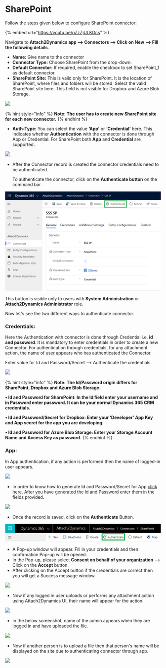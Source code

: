 # SharePoint

Follow the steps given below to configure SharePoint connector:

{% embed url="https://youtu.be/pZzZjULKGcs" %}

Navigate to **Attach2Dynamics app --> Connectors --> Click on New --> Fill the following details**.

* **Name:** Give name to the connector&#x20;
* **Connector Type:** Choose SharePoint from the drop-down.&#x20;
* **Default Connector:** If required, enable the checkbox to set SharePoint\_1 as default connector.
* **SharePoint Site:** This is valid only for SharePoint. It is the location of SharePoint, where files and folders will be stored. Select the valid SharePoint site here. This field is not visible for Dropbox and Azure Blob Storage.

![](../../../.gitbook/assets/SP\_1.png)

{% hint style="info" %}
**Note: The user has to create new SharePoint site for each new connector.**
{% endhint %}

* **Auth-Type:** You can select the value **‘App’** or **‘Credential’** here. This indicates whether **Authentication** with the connector is done through App or Credential. For SharePoint both **App** and **Credential** are supported.&#x20;

![](../../../.gitbook/assets/SP\_2.png)

*   After the Connector record is created the connector credentials need to be authenticated.

    To authenticate the connector, click on the **Authenticate button** on the command bar.&#x20;

![](<../../../.gitbook/assets/SP Authen.png>)

This button is visible only to users with **System Administration** or **Attach2Dynamics Administrator** role.

Now let's see the two different ways to authenticate connector.

### **Credentials:**&#x20;

Here the Authentication with connector is done through Credential i.e. **id and password**. It is mandatory to enter credentials in order to create a new Connector. For authentication through credentials, for any attachment action, the name of user appears who has authenticated the Connector.&#x20;

Enter value for Id and Password/Secret --> Authenticate the credentials.

![](../../../.gitbook/assets/SP\_3.png)

{% hint style="info" %}
**Note: The Id/Password origin differs for SharePoint, Dropbox and Azure Blob Storage.**

**• Id and Password for SharePoint: In the Id field enter your username and in Password enter password. It can be your normal Dynamics 365 CRM credentials.**&#x20;

**• Id and Password/Secret for Dropbox: Enter your ‘Developer’ App Key and App secret for the app you are developing.**&#x20;

**• Id and Password for Azure Blob Storage: Enter your Storage Account Name and Access Key as password.**
{% endhint %}

### **App:**&#x20;

In App authentication, if any action is performed then the name of logged-in user appears.

![](<../../../.gitbook/assets/Share\_App\_1 (1).png>)

* In order to know how to generate Id and Password/Secret for App [click here](https://www.inogic.com/blog/how-to-create-azure-active-directory-app/). After you have generated the Id and Password enter them in the fields provided.

![](../../../.gitbook/assets/Share\_App\_2.png)

* Once the record is saved, click on the **Authenticate** Button.

![](../../../.gitbook/assets/Authenticate.png)

* A Pop-up window will appear. Fill in your credentials and then confirmation Pop-up will be opened.&#x20;
* In the Pop-up, please select **Consent on behalf of your organization** --> Click on the **Accept** button.
* After clicking on the Accept button if the credentials are correct then you will get a Success message window.

![](<../../../.gitbook/assets/Connector Config\_1 (1).png>)

* Now if any logged in user uploads or performs any attachment action using Attach2Dynamics UI, their name will appear for the action.&#x20;

![](<../../../.gitbook/assets/Connector Confg\_SharePoint 1 (1).png>)

* In the below screenshot, name of the admin appears when they are logged in and have uploaded the file.

![](<../../../.gitbook/assets/Connector Confg\_SharePoint 2.png>)

* Now if another person is to upload a file then that person's name will be displayed on the site due to authenticating connector through app.&#x20;

![](<../../../.gitbook/assets/Connector Confg\_SharePoint 3 (1).png>)
